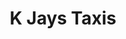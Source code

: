 ---
title: "K Jays Taxis"
address: "Unit 3, Tullygally Shopping Centre, Tullygally, Craigavon, Co. Armagh BT65 5AU"
tel: "028 3834 5524"
county: "Armagh"
category: "Taxi Services"
type: "Content"
lat: "054.4515160000"
lng: "-006.3617700000"
---